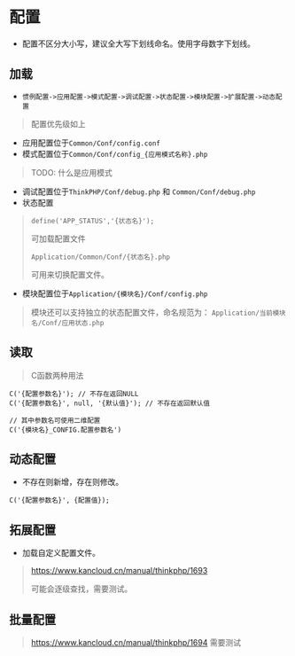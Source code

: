 # 配置

* 配置不区分大小写，建议全大写下划线命名。使用字母数字下划线。

## 加载

* `惯例配置->应用配置->模式配置->调试配置->状态配置->模块配置->扩展配置->动态配置`

> 配置优先级如上

* 应用配置位于`Common/Conf/config.conf`
* 模式配置位于`Common/Conf/config_{应用模式名称}.php`

> TODO: 什么是应用模式

* 调试配置位于`ThinkPHP/Conf/debug.php` 和 `Common/Conf/debug.php`
* 状态配置

>  `define('APP_STATUS','{状态名}');`
>
>  可加载配置文件
>
>  `Application/Common/Conf/{状态名}.php`
>
>  可用来切换配置文件。

* 模块配置位于`Application/{模块名}/Conf/config.php`

> 模块还可以支持独立的状态配置文件，命名规范为： `Application/当前模块名/Conf/应用状态.php`

## 读取

> C函数两种用法

```
C('{配置参数名}'); // 不存在返回NULL
C('{配置参数名}', null, '{默认值}'); // 不存在返回默认值

// 其中参数名可使用二维配置
C('{模块名}_CONFIG.配置参数名')
```

## 动态配置

* 不存在则新增，存在则修改。

```
C('{配置参数名}', {配置值});
```

## 拓展配置

* 加载自定义配置文件。

> https://www.kancloud.cn/manual/thinkphp/1693
>
> 可能会逐级查找，需要测试。

## 批量配置

> https://www.kancloud.cn/manual/thinkphp/1694 需要测试

